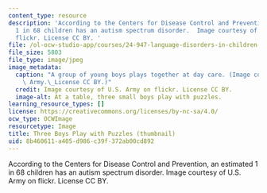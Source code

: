 ```yaml
---
content_type: resource
description: 'According to the Centers for Disease Control and Prevention, an estimated
  1 in 68 children has an autism spectrum disorder.  Image courtesy of U.S. Army on
  flickr. License CC BY. '
file: /ol-ocw-studio-app/courses/24-947-language-disorders-in-children-spring-2013/8b460611a405d986c39f372ab00cd892_24-947s13-th.jpg
file_size: 5803
file_type: image/jpeg
image_metadata:
  caption: "A group of young boys plays together at day care. (Image courtesy of U.S.\
    \ Army.\_License CC BY.)"
  credit: Image courtesy of U.S. Army on flickr. License CC BY.
  image-alt: At a table, three small boys play with puzzles.
learning_resource_types: []
license: https://creativecommons.org/licenses/by-nc-sa/4.0/
ocw_type: OCWImage
resourcetype: Image
title: Three Boys Play with Puzzles (thumbnail)
uid: 8b460611-a405-d986-c39f-372ab00cd892
---
```

According to the Centers for Disease Control and Prevention, an estimated 1 in 68 children has an autism spectrum disorder.  Image courtesy of U.S. Army on flickr. License CC BY. 